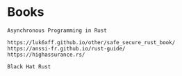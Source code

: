 # Books

    Asynchronous Programming in Rust

    https://luk6xff.github.io/other/safe_secure_rust_book/
    https://anssi-fr.github.io/rust-guide/
    https://highassurance.rs/

    Black Hat Rust

